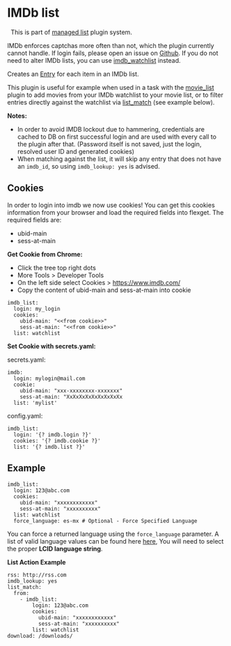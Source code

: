 # IMDb list
<div class="alert alert-success" role="info">
  
  <span class="glyphicon glyphicon glyphicon-cog"></span>
  &nbsp; This is part of [managed list](/Plugins/List) plugin system.
</div>

<div class="alert alert-warning" role="info">

  IMDb enforces captchas more often than not, which the plugin currently cannot handle. If login fails, please open an issue on [Github](https://www.github.com/Flexget/Flexget/issues). If you do not need to alter IMDb lists, you can use [imdb_watchlist](/Plugins/imdb_watchlist) instead.
</div>

Creates an [Entry](/Entry) for each item in an IMDb list.

This plugin is useful for example when used in a task with the [movie_list](/Plugins/List/movie_list) plugin to add movies from your IMDb watchlist to your movie list, or to filter entries directly against the watchlist via [list_match](/Plugins/List/list_match) (see example below).

**Notes:** 

 * In order to avoid IMDB lockout due to hammering, credentials are cached to DB on first successful login and are used with every call to the plugin after that. (Password itself is not saved, just the login, resolved user ID and generated cookies)
 * When matching against the list, it will skip any entry that does not have an `imdb_id`, so using `imdb_lookup: yes` is advised.

## Cookies

In order to login into imdb we now use cookies! You can get this cookies information from your browser and load the required fields into flexget. The required fields are:

* ubid-main
* sess-at-main

**Get Cookie from Chrome:**

* Click the tree top right dots
* More Tools > Developer Tools
* On the left side select Cookies > https://www.imdb.com/
* Copy the content of ubid-main and sess-at-main into cookie

```
imdb_list:
  login: my_login
  cookies:
    ubid-main: "<<from cookie>>"
    sess-at-main: "<<from cookie>>"
  list: watchlist
```

**Set Cookie with secrets.yaml:**

secrets.yaml:

```
imdb:
  login: mylogin@mail.com
  cookie:
    ubid-main: "xxx-xxxxxxxx-xxxxxxx"
    sess-at-main: "XxXxXxXxXxXxXxXxXx
  list: 'mylist'
```

config.yaml:

```
imdb_list:
  login: '{? imdb.login ?}'
  cookies: '{? imdb.cookie ?}'
  list: '{? imdb.list ?}'
```

## Example

```
imdb_list:
  login: 123@abc.com
  cookies:
    ubid-main: "xxxxxxxxxxxx"
    sess-at-main: "xxxxxxxxxx"
  list: watchlist
  force_language: es-mx # Optional - Force Specified Language
```

You can force a returned language using the `force_language` parameter. A list of valid language values can be found here [here](http://www.science.co.il/Language/Locale-codes.asp), You will need to select the proper **LCID language string**.


**List Action Example**
```
rss: http://rss.com
imdb_lookup: yes
list_match:
  from:
    - imdb_list:
        login: 123@abc.com
        cookies:
          ubid-main: "xxxxxxxxxxxx"
          sess-at-main: "xxxxxxxxxx"
        list: watchlist
download: /downloads/
```
